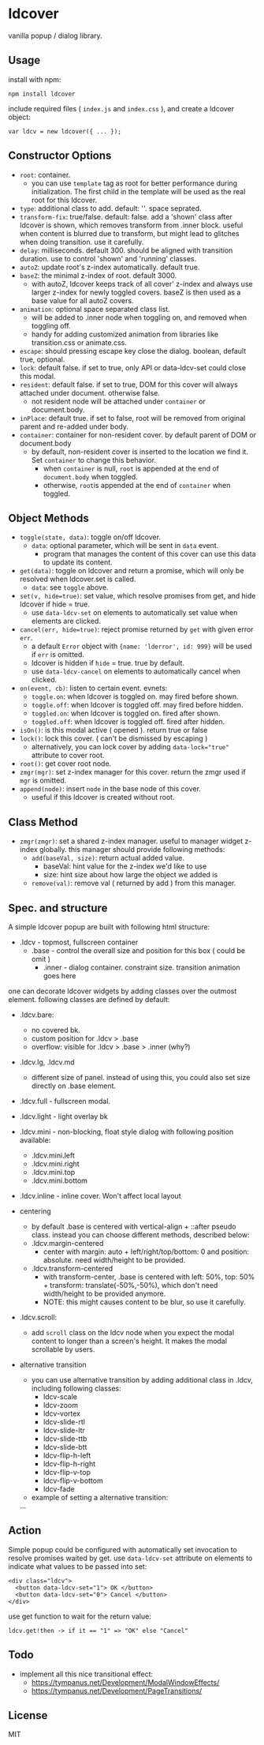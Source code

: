 # ldcover

vanilla popup / dialog library.


## Usage

install with npm:

    npm install ldcover

include required files ( `index.js` and `index.css` ), and create a ldcover object:

    var ldcv = new ldcover({ ... });


## Constructor Options

 - `root`: container.
   - you can use `template` tag as root for better performance during initialization. The first child in the template will be used as the real root for this ldcover.
 - `type`: additional class to add. default: ''. space seprated.
 - `transform-fix`: true/false. default: false.
   add a 'shown' class after ldcover is shown, which removes transform from .inner block.
   useful when content is blurred due to transform, but might lead to glitches when doing transition. use it carefully.
 - `delay`: milliseconds. default 300. should be aligned with transition duration. use to control 'shown' and 'running' classes.
 - `autoZ`: update root's z-index automatically. default true.
 - `baseZ`: the minimal z-index of root. default 3000.
   - with autoZ, ldcover keeps track of all cover' z-index and always use larger z-index for newly toggled covers. baseZ is then used as a base value for all autoZ covers.
 - `animation`: optional space separated class list.
   - will be added to .inner node when toggling on, and removed when toggling off.
   - handy for adding customized animation from libraries like transition.css or animate.css.
 - `escape`: should pressing escape key close the dialog. boolean, default true, optional.
 - `lock`: default false. if set to true, only API or data-ldcv-set could close this modal.
 - `resident`: default false. if set to true, DOM for this cover will always attached under document. otherwise false.
   - not resident node will be attached under `container` or document.body.
 - `inPlace`: default true. if set to false, root will be removed from original parent and re-added under body.
 - `container`: container for non-resident cover. by default parent of DOM or document.body
   - by default, non-resident cover is inserted to the location we find it. Set `container` to change this behavior.
     - when `container` is null, `root` is appended at the end of `document.body` when toggled.
     - otherwise, `root`is appended at the end of `container` when toggled.


## Object Methods

 - `toggle(state, data)`: toggle on/off ldcover.
   - `data`: optional parameter, which will be sent in `data` event.
     - program that manages the content of this cover can use this data to update its content.
 - `get(data)`: toggle on ldcover and return a promise, which will only be resolved when ldcover.set is called.
   - `data`: see `toggle` above.
 - `set(v, hide=true)`: set value, which resolve promises from get, and hide ldcover if hide = true.
   - use `data-ldcv-set` on elements to automatically set value when elements are clicked.
 - `cancel(err, hide=true)`: reject promise returned by `get` with given error `err`.
   - a default `Error` object with `{name: 'lderror', id: 999}` will be used if `err` is omitted.
   - ldcover is hidden if `hide` = true. true by default.
   - use `data-ldcv-cancel` on elements to automatically cancel when clicked.
 - `on(event, cb)`: listen to certain event. evnets:
   - `toggle.on`: when ldcover is toggled on. may fired before shown.
   - `toggle.off`: when ldcover is toggled off. may fired before hidden.
   - `toggled.on`: when ldcover is toggled on. fired after shown.
   - `toggled.off`: when ldcover is toggled off. fired after hidden.
 - `isOn()`: is this modal active ( opened ). return true or false
 - `lock()`: lock this cover. ( can't be dismissed by escaping )
   - alternatively, you can lock cover by adding `data-lock="true"` attribute to cover root.
 - `root()`: get cover root node.
 - `zmgr(mgr)`: set z-index manager for this cover. return the zmgr used if `mgr` is omitted.
 - `append(node)`: insert `node` in the base node of this cover.
   - useful if this ldcover is created without root.


## Class Method

 - `zmgr(zmgr)`: set a shared z-index manager. useful to manager widget z-index globally.
   this manager should provide following methods:
   - `add(baseVal, size)`: return actual added value.
     - baseVal: hint value for the z-index we'd like to use
     - size: hint size about how large the object we added is
   - `remove(val)`: remove val ( returned by add ) from this manager.


## Spec. and structure

A simple ldcover popup are built with following html structure:

 * .ldcv          - topmost, fullscreen container
   * .base        - control the overall size and position for this box ( could be omit )
     * .inner     - dialog container. constraint size. transition animation goes here


one can decorate ldcover widgets by adding classes over the outmost element. following classes are defined by default:

 * .ldcv.bare:
   - no covered bk.
   - custom position for .ldcv > .base
   - overflow: visible for .ldcv > .base > .inner (why?)
 * .ldcv.lg, .ldcv.md
   - different size of panel. instead of using this, you could also set size directly on .base element.
 * .ldcv.full - fullscreen modal.
 * .ldcv.light - light overlay bk
 * .ldcv.mini - non-blocking, float style dialog with following position available:
   - .ldcv.mini.left
   - .ldcv.mini.right
   - .ldcv.mini.top
   - .ldcv.mini.bottom
 * .ldcv.inline - inline cover. Won't affect local layout

 * centering
   - by default .base is centered with vertical-align + ::after pseudo class. instead you can choose different methods, described below:
   - .ldcv.margin-centered
     - center with margin: auto + left/right/top/bottom: 0 and position: absolute. need width/height to be provided.
   - .ldcv.transform-centered
     - with transform-center, .base is centered with left: 50%, top: 50% + transform: translate(-50%,-50%), which don't need width/height to be provided anymore.
     - NOTE: this might causes content to be blur, so use it carefully.

 * .ldcv.scroll:
   - add `scroll` class on the ldcv node when you expect the modal content to longer than a screen's height. It makes the modal scrollable by users.

 * alternative transition
   - you can use alternative transition by adding additional class in .ldcv, including following classes:
     - ldcv-scale
     - ldcv-zoom
     - ldcv-vortex
     - ldcv-slide-rtl
     - ldcv-slide-ltr
     - ldcv-slide-ttb
     - ldcv-slide-btt
     - ldcv-flip-h-left
     - ldcv-flip-h-right
     - ldcv-flip-v-top
     - ldcv-flip-v-bottom
     - ldcv-fade
   - example of setting a alternative transition:


    <div class="ldcv ldcv-scale"> ... </div>



## Action

Simple popup could be configured with automatically set invocation to resolve promises waited by get. use `data-ldcv-set` attribute on elements to indicate what values to be passed into set:

    <div class="ldcv">
      <button data-ldcv-set="1"> OK </button>
      <button data-ldcv-set="0"> Cancel </button>
    </div>

use get function to wait for the return value:

    ldcv.get!then -> if it == "1" => "OK" else "Cancel"


## Todo

 - implement all this nice transitional effect:
   - https://tympanus.net/Development/ModalWindowEffects/
   - https://tympanus.net/Development/PageTransitions/


## License

MIT
